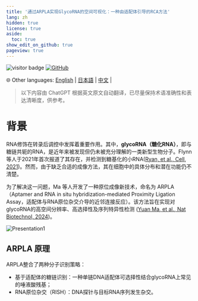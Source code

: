 ```yaml
---
title: '通过ARPLA实现GlycoRNA的空间可视化：一种由适配体引导的RCA方法'
lang: zh
hidden: true
license: true
aside:
  toc: true
show_edit_on_github: true
pageview: true
---
```


<img src="https://visitor-badge.laobi.icu/badge?page_id=https://labonom.github.io/journalclub/2025/06/01/journal-club-glycorna-imaging.zh.html" alt="visitor badge"/> [![GitHub](https://img.shields.io/badge/GitHub-Profile-black?logo=github)](https://github.com/LabOnoM)

🌐 Other languages: [English](https://labonom.github.io/journalclub/2025/06/01/journal-club-glycorna-imaging.en.html) | [日本語](https://labonom.github.io/journalclub/2025/06/01/journal-club-glycorna-imaging.jp.html) | [中文](https://labonom.github.io/journalclub/2025/06/01/journal-club-glycorna-imaging.zh.html) |

> 以下内容由 ChatGPT 根据英文原文自动翻译，已尽量保持术语准确性和表达清晰度，供参考。

# 背景

RNA修饰在转录后调控中发挥着重要作用。其中，**glycoRNA（糖化RNA）**，即与糖链共轭的RNA，是近年来被发现但仍未被充分理解的一类新型生物分子。Flynn 等人于2021年首次报道了其存在，并检测到糖基化的小RNA([Ryan, et al., Cell, 2021](https://pubmed.ncbi.nlm.nih.gov/34004145/))。然而，由于缺乏合适的成像方法，其在细胞中的具体分布和潜在功能仍不清楚。

为了解决这一问题，Ma 等人开发了一种原位成像新技术，命名为 ARPLA（Aptamer and RNA in situ hybridization-mediated Proximity Ligation Assay，适配体与RNA原位杂交介导的近邻连接反应）。该方法旨在实现对glycoRNA的高空间分辨率、高选择性及序列特异性检测 ([Yuan Ma, et al., Nat Biotechnol, 2024](https://pubmed.ncbi.nlm.nih.gov/37217750/))。

![Presentation1](https://github.com/user-attachments/assets/7935a319-751e-4d3d-b58d-95019ac5c971)

<!--more-->

## ARPLA 原理

ARPLA整合了两种分子识别策略：
 - 基于适配体的糖链识别：一种单链DNA适配体可选择性结合glycoRNA上常见的唾液酸残基；
 - RNA原位杂交（RISH）：DNA探针与目标RNA序列发生杂交。